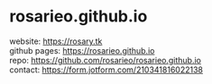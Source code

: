 # rosarieo.github.io 

website: https://rosary.tk
<br>
github pages: https://rosarieo.github.io
<br>
repo: https://github.com/rosarieo/rosarieo.github.io
<br>
contact: https://form.jotform.com/210341816022138
